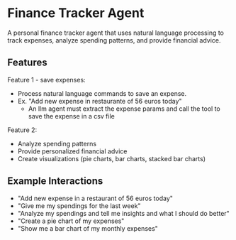 

# Finance Tracker Agent

A personal finance tracker agent that uses natural language processing to track expenses, analyze spending patterns, and provide financial advice.

## Features

Feature 1 - save expenses:
   - Process natural language commands to save an expense.
   - Ex. "Add new expense in restaurante of 56 euros today"
      - An llm agent must extract the expense params and call the tool to save the expense in a csv file

Feature 2:
   - Analyze spending patterns
   - Provide personalized financial advice
   - Create visualizations (pie charts, bar charts, stacked bar charts)


## Example Interactions

- "Add new expense in a restaurant of 56 euros today"
- "Give me my spendings for the last week"
- "Analyze my spendings and tell me insights and what I should do better"
- "Create a pie chart of my expenses"
- "Show me a bar chart of my monthly expenses"
